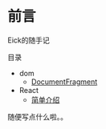 # 前言

Eick的随手记

目录

* dom
  * [DocumentFragment](dom/documentfragment.md)
* React
  * [简单介绍](react/jian-dan-jie-shao.md)

随便写点什么啦。。

